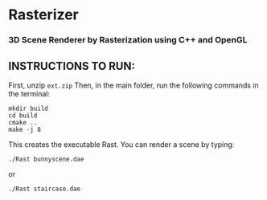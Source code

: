 # Rasterizer
### 3D Scene Renderer by Rasterization using C++ and OpenGL

## INSTRUCTIONS TO RUN:
First, unzip ```ext.zip```
Then, in the main folder, run the following commands in the terminal:

```
mkdir build
cd build
cmake ..
make -j 8
```

This creates the executable Rast. You can render a scene by typing:

```
./Rast bunnyscene.dae
```
or 
```
./Rast staircase.dae
```
